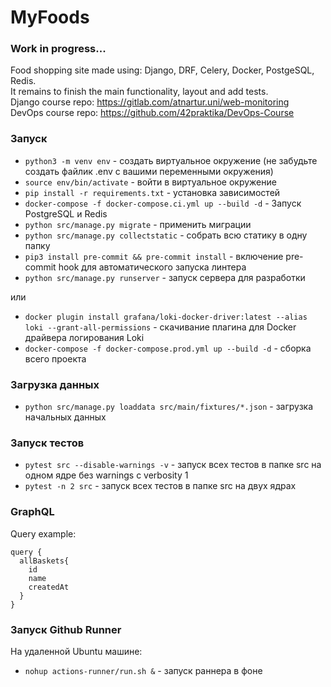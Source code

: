# MyFoods  
### Work in progress...  
Food shopping site made using: Django, DRF, Celery, Docker, PostgeSQL, Redis.  
It remains to finish the main functionality, layout and add tests.  
Django course repo: https://gitlab.com/atnartur.uni/web-monitoring  
DevOps course repo: https://github.com/42praktika/DevOps-Course

### Запуск
- `python3 -m venv env` - создать виртуальное окружение (не забудьте создать файлик .env с вашими переменными окружения)
- `source env/bin/activate` - войти в виртуальное окружение 
- `pip install -r requirements.txt` - установка зависимостей
- `docker-compose -f docker-compose.ci.yml up --build -d` - Запуск PostgreSQL и Redis
- `python src/manage.py migrate` - применить миграции
- `python src/manage.py collectstatic` - собрать всю статику в одну папку
- `pip3 install pre-commit && pre-commit install` - включение pre-commit hook для автоматического запуска линтера
- `python src/manage.py runserver` - запуск сервера для разработки

или

- `docker plugin install grafana/loki-docker-driver:latest --alias loki --grant-all-permissions` - скачивание плагина для Docker драйвера логирования Loki
- `docker-compose -f docker-compose.prod.yml up --build -d` - сборка всего проекта

### Загрузка данных

- `python src/manage.py loaddata src/main/fixtures/*.json` - загрузка начальных данных

### Запуск тестов

- `pytest src --disable-warnings -v` - запуск всех тестов в папке src на одном ядре без warnings с verbosity 1
- `pytest -n 2 src` - запуск всех тестов в папке src на двух ядрах

### GraphQL
Query example:
```
query {
  allBaskets{
    id
    name
    createdAt
  }
}
```

### Запуск Github Runner   
На удаленной Ubuntu машине:  
- `nohup actions-runner/run.sh &` - запуск раннера в фоне
